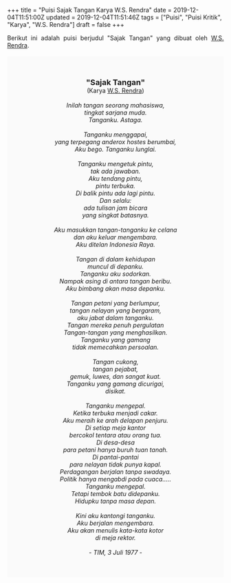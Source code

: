 +++
title = "Puisi Sajak Tangan Karya W.S. Rendra"
date = 2019-12-04T11:51:00Z
updated = 2019-12-04T11:51:46Z
tags = ["Puisi", "Puisi Kritik", "Karya", "W.S. Rendra"]
draft = false
+++

<div dir="ltr" style="text-align: left;" trbidi="on"><div style="text-align: justify;">Berikut ini adalah puisi berjudul "Sajak Tangan" yang dibuat oleh <a href="https://ensiklopedia.kemdikbud.go.id/sastra/artikel/Rendra" target="_blank">W.S. Rendra</a>.</div><br /><div style="background: #FAFAFA; font-size: 14px; height: auto; margin: 0 auto; padding: 50px; text-align: center; width: auto;"><span style="font-size: 18px;"><b>"Sajak Tangan"</b></span><br />(Karya <a href="https://www.sekata.web.id/tags/w.s.-rendra" target="_blank">W.S. Rendra</a>) <br /><br /><i>Inilah tangan seorang mahasiswa,<br />tingkat sarjana muda.<br />Tanganku. Astaga.<br /><br />Tanganku menggapai,<br />yang terpegang anderox hostes berumbai,<br />Aku bego. Tanganku lunglai.<br /><br />Tanganku mengetuk pintu,<br />tak ada jawaban.<br />Aku tendang pintu,<br />pintu terbuka.<br />Di balik pintu ada lagi pintu.<br />Dan selalu:<br />ada tulisan jam bicara<br />yang singkat batasnya.<br /><br />Aku masukkan tangan-tanganku ke celana<br />dan aku keluar mengembara.<br />Aku ditelan Indonesia Raya.<br /><br />Tangan di dalam kehidupan<br />muncul di depanku.<br />Tanganku aku sodorkan.<br />Nampak asing di antara tangan beribu.<br />Aku bimbang akan masa depanku.<br /><br />Tangan petani yang berlumpur,<br />tangan nelayan yang bergaram,<br />aku jabat dalam tanganku.<br />Tangan mereka penuh pergulatan<br />Tangan-tangan yang menghasilkan.<br />Tanganku yang gamang<br />tidak memecahkan persoalan.<br /><br />Tangan cukong,<br />tangan pejabat,<br />gemuk, luwes, dan sangat kuat.<br />Tanganku yang gamang dicurigai,<br />disikat.<br /><br />Tanganku mengepal.<br />Ketika terbuka menjadi cakar.<br />Aku meraih ke arah delapan penjuru.<br />Di setiap meja kantor<br />bercokol tentara atau orang tua.<br />Di desa-desa<br />para petani hanya buruh tuan tanah.<br />Di pantai-pantai<br />para nelayan tidak punya kapal.<br />Perdagangan berjalan tanpa swadaya.<br />Politik hanya mengabdi pada cuaca…..<br />Tanganku mengepal.<br />Tetapi tembok batu didepanku.<br />Hidupku tanpa masa depan.<br /><br />Kini aku kantongi tanganku.<br />Aku berjalan mengembara.<br />Aku akan menulis kata-kata kotor<br />di meja rektor.<br /><br />- TIM, 3 Juli 1977 -</i></div></div>
